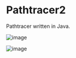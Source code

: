 # Pathtracer2
Pathtracer written in Java.

![image](https://i.imgur.com/wij78sy.png)

![image](https://i.imgur.com/w8CGx4H.png)
